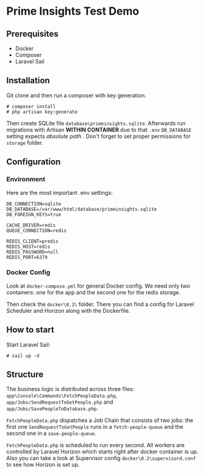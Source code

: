 # Prime Insights Test Demo

## Prerequisites

-   Docker
-   Composer
-   Laravel Sail

## Installation

Git clone and then run a composer with key generation.

```
# composer install
# php artisan key:generate
```

Then create SQLite file `database\primeinsights.sqlite`.
Afterwards run migrations with Artisan **WITHIN CONTAINER** due to that `.env` `DB_DATABASE` setting expects _absolute path_ . Don't forget to set proper permissions for `storage` folder.

## Configuration

### Environment

Here are the most important .env settings:

```
DB_CONNECTION=sqlite
DB_DATABASE=/var/www/html/database/primeinsights.sqlite
DB_FOREIGN_KEYS=true

CACHE_DRIVER=redis
QUEUE_CONNECTION=redis

REDIS_CLIENT=predis
REDIS_HOST=redis
REDIS_PASSWORD=null
REDIS_PORT=6379
```

### Docker Config

Look at `docker-compose.yml` for general Docker config. We need only two containers: one for the app and the second one for the redis storage.

Then check the `docker\8.2\` folder. There you can find a config for Laravel Scheduler and Horizon along with the Dockerfile.

## How to start

Start Laravel Sail:

```
# sail up -d
```

## Structure

The business logic is distributed across three files: `app\Console\Commands\FetchPeopleData.php`, `app/Jobs/SendRequestToGetPeople.php` and `app/Jobs/SavePeopleToDatabase.php`.

`FetchPeopleData.php` dispatches a Job Chain that consists of two jobs: the first one `SendRequestToGetPeople` runs in a `fetch-people-queue` and the second one in a `save-people-queue`.

`FetchPeopleData.php` is scheduled to run every second. All workers are controlled by Laravel Horizon which starts right after docker container is up. Also you can take a look at Supervisor config `docker\8.2\supervisord.conf` to see how Horizon is set up.
